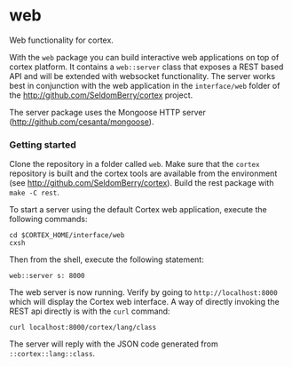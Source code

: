 # web
Web functionality for cortex. 

With the `web` package you can build interactive web applications on top of cortex platform. It contains a `web::server` class that exposes a REST based API and will be extended with websocket functionality. The server works best in conjunction with the web application in the `interface/web` folder of the http://github.com/SeldomBerry/cortex project.

The server package uses the Mongoose HTTP server (http://github.com/cesanta/mongoose). 

### Getting started
Clone the repository in a folder called `web`. Make sure that the `cortex` repository is built and the cortex tools are available from the environment (see http://github.com/SeldomBerry/cortex). Build the rest package with `make -C rest`.

To start a server using the default Cortex web application, execute the following commands:
```
cd $CORTEX_HOME/interface/web
cxsh
```
Then from the shell, execute the following statement:
```
web::server s: 8000
```
The web server is now running. Verify by going to `http://localhost:8000` which will display the Cortex web interface. A way of directly invoking the REST api directly is with the `curl` command:
```
curl localhost:8000/cortex/lang/class
```
The server will reply with the JSON code generated from `::cortex::lang::class`.
